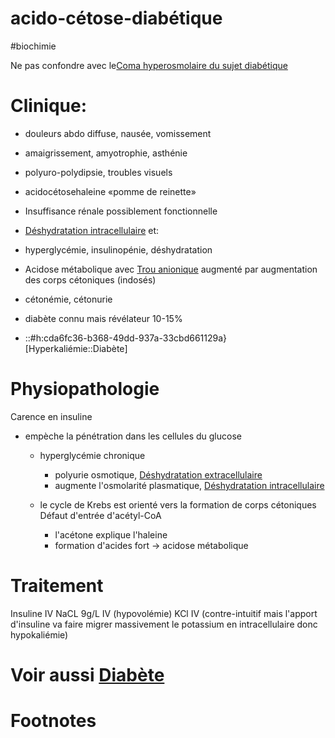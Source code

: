 # acido-cétose-diabétique
#biochimie 


Ne pas confondre avec le[Coma hyperosmolaire du sujet diabétique](#coma-hyperosmolaire-du-sujet-diabc3a9tiquenorgmd) 


# Clinique:


- douleurs abdo diffuse, nausée, vomissement 
- amaigrissement, amyotrophie, asthénie 
- polyuro-polydipsie, troubles visuels 
- acidocétosehaleine «pomme de reinette» 
- Insuffisance rénale possiblement fonctionnelle 
- [Déshydratation intracellulaire](#dc3a9shydratation-intracellulairenorgmd) et:

- hyperglycémie, insulinopénie, déshydratation 
- Acidose métabolique avec [Trou anionique](#trou-anioniquenorgmd) augmenté par augmentation des corps cétoniques (indosés) 
- cétonémie, cétonurie 
- diabète connu mais révélateur 10-15% 
- ::#h:cda6fc36-b368-49dd-937a-33cbd661129a}[Hyperkaliémie::Diabète] 


# Physiopathologie


Carence en insuline 

- empèche la pénétration dans les cellules du glucose 
    - hyperglycémie chronique 
        - polyurie osmotique, [Déshydratation extracellulaire](#dc3a9shydratation-extracellulairenorgmd) 
        - augmente l'osmolarité plasmatique, [Déshydratation intracellulaire](#dc3a9shydratation-intracellulairenorgmd) 
    - le cycle de Krebs est orienté vers la formation de corps cétoniques
      Défaut d'entrée d'acétyl-CoA 
      
        - l'acétone explique l'haleine 
        - formation d'acides fort -> acidose métabolique 


# Traitement


Insuline IV
NaCL 9g/L IV (hypovolémie)
KCl IV (contre-intuitif mais l'apport d'insuline va faire migrer massivement le potassium en intracellulaire donc hypokaliémie) 


# Voir aussi [Diabète](#diabc3a8tenorgmd)



# Footnotes

